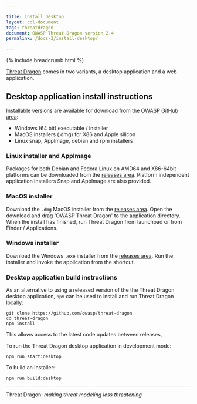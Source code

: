 ```yaml
---

title: Install Desktop
layout: col-document
tags: threatdragon
document: OWASP Threat Dragon version 2.4
permalink: /docs-2/install-desktop/

---
```


{% include breadcrumb.html %}

[Threat Dragon](http://owasp.org/www-project-threat-dragon) comes in two variants,
a desktop application and a web application.

## Desktop application install instructions

Installable versions are available for download from the [OWASP GitHub area][releases]:

* Windows (64 bit) executable / installer
* MacOS installers (.dmg) for X86 and Apple silicon
* Linux snap, AppImage, debian and rpm installers

### Linux installer and AppImage

Packages for both Debian and Fedora Linux on AMD64 and X86-64bit platforms
can be downloaded from the [releases area][releases].
Platform independent application installers Snap and AppImage are also provided.

### MacOS installer

Download the `.dmg` MacOS installer from the [releases area][releases].
Open the download and drag 'OWASP Threat  Dragon' to the application directory.
When the install has finished, run Threat  Dragon from launchpad or from Finder / Applications.

### Windows installer

Download the Windows `.exe` installer from the [releases area][releases].
Run the installer and invoke the application from the shortcut.

### Desktop application build instructions

As an alternative to using a released version of the the Threat Dragon desktop application,
`npm` can be used to install and run Threat Dragon locally:

```text
git clone https://github.com/owasp/threat-dragon
cd threat-dragon
npm install
```
This allows access to the latest code updates between releases,

To run the Threat Dragon desktop application in development mode:

`npm run start:desktop`

To build an installer:

`npm run build:desktop`

----

Threat Dragon: _making threat modeling less threatening_

[releases]: https://github.com/OWASP/threat-dragon/releases/
